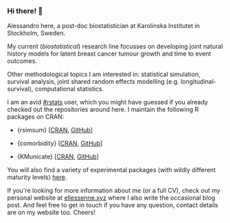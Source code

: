 ### Hi there! 👋

Alessandro here, a post-doc biostatistician at Karolinska Institutet in Stockholm, Sweden.

My current (_biostatistical_) research line focusses on developing joint natural history models for latent breast cancer tumour growth and time to event outcomes.

Other methodological topics I am interested in: statistical simulation, survival analysis, joint shared random effects modelling (e.g. longitudinal-survival), computational statistics.

I am an avid [#rstats](https://twitter.com/hashtag/rstats) user, which you might have guessed if you already checked out the repositories around here.
I maintain the following R packages on CRAN:

* {rsimsum} [[CRAN](https://CRAN.R-project.org/package=rsimsum), [GitHub](https://github.com/ellessenne/rsimsum)]

* {comorbidity} [[CRAN](https://CRAN.R-project.org/package=comorbidity), [GitHub](https://github.com/ellessenne/comorbidity)]

* {KMunicate} [[CRAN](https://CRAN.R-project.org/package=KMunicate), [GitHub](https://github.com/ellessenne/KMunicate-package)]

You will also find a variety of experimental packages (with wildly different maturity levels) [here](https://github.com/ellessenne?tab=repositories).

If you're looking for more information about me (or a full CV), check out my personal website at [ellessenne.xyz](https://www.ellessenne.xyz/) where I also write the occasional blog post.
And feel free to get in touch if you have any question, contact details are on my website too.
Cheers!
